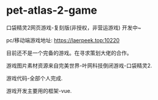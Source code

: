 # pet-atlas-2-game
口袋精灵2网页游戏-复刻版(非授权，非营运游戏)
开发中~
  
pc/移动端游戏地址: https://laerpeek.top:10220
  
目前还不是一个完备的游戏。在寻求策划大佬的合作。
  
游戏图片素材资源来自完美世界-叶网科技倒闭游戏-口袋精灵2.
  
游戏代码-全部个人完成.
  
游戏开发主要用的框架-vue.
